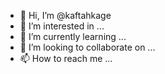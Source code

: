 - 👋 Hi, I’m @kaftahkage
- 👀 I’m interested in ...
- 🌱 I’m currently learning ...
- 💞️ I’m looking to collaborate on ...
- 📫 How to reach me ...

<!---
kaftahkage/kaftahkage is a ✨ special ✨ repository because its `README.md` (this file) appears on your GitHub profile.
You can click the Preview link to take a look at your changes.
--->
